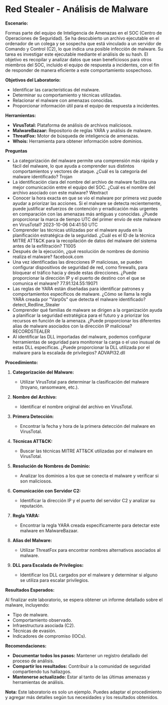 # Red Stealer - Análisis de Malware

**Escenario:**

Formas parte del equipo de Inteligencia de Amenazas en el SOC (Centro de Operaciones de Seguridad). Se ha descubierto un archivo ejecutable en el ordenador de un colega y se sospecha que está vinculado a un servidor de Comando y Control (C2), lo que indica una posible infección de malware.
Su tarea es investigar este ejecutable mediante el análisis de su hash. El objetivo es recopilar y analizar datos que sean beneficiosos para otros miembros del SOC, incluido el equipo de respuesta a incidentes, con el fin de responder de manera eficiente a este comportamiento sospechoso.

**Objetivos del Laboratorio:**

* Identificar las características del malware.
* Determinar su comportamiento y técnicas utilizadas.
* Relacionar el malware con amenazas conocidas.
* Proporcionar información útil para el equipo de respuesta a incidentes.

**Herramientas:**

* **VirusTotal:** Plataforma de análisis de archivos maliciosos.
* **MalwareBazaar:** Repositorio de reglas YARA y análisis de malware.
* **ThreatFox:** Motor de búsqueda de inteligencia de amenazas.
* **Whois:** Herramienta para obtener información sobre dominios.

**Preguntas**
* La categorización del malware permite una comprensión más rápida y fácil del malware, lo que ayuda a comprender sus distintos comportamientos y vectores de ataque. ¿Cuál es la categoría del malware identificado? Trojan
* La identificación clara del nombre del archivo de malware facilita una mejor comunicación entre el equipo del SOC. ¿Cuál es el nombre del archivo asociado con este malware? Wextract
* Conocer la hora exacta en que se vio el malware por primera vez puede ayudar a priorizar las acciones. Si el malware se detecta recientemente, puede justificar esfuerzos de contención y erradicación más urgentes en comparación con las amenazas más antiguas y conocidas. ¿Puede proporcionar la marca de tiempo UTC del primer envío de este malware en VirusTotal? 2023-10-06 04:41:50 UTC
* Comprender las técnicas utilizadas por el malware ayuda en la planificación estratégica de la seguridad. ¿Cuál es el ID de la técnica MITRE ATT&CK para la recopilación de datos del malware del sistema antes de la exfiltración? T1005
* Después de la ejecución, ¿qué resolución de nombres de dominio realiza el malware? facebook.com
* Una vez identificadas las direcciones IP maliciosas, se pueden configurar dispositivos de seguridad de red, como firewalls, para bloquear el tráfico hacia y desde estas direcciones. ¿Puede proporcionar la dirección IP y el puerto de destino con el que se comunica el malware? 77.91.124.55:19071
* Las reglas de YARA están diseñadas para identificar patrones y comportamientos específicos de malware. ¿Cómo se llama la regla YARA creada por "Varp0s" que detecta el malware identificado? detect_Redline_Stealer
* Comprender qué familias de malware se dirigen a la organización ayuda a planificar la seguridad estratégica para el futuro y a priorizar los recursos en función de la amenaza. ¿Puede proporcionar los diferentes alias de malware asociados con la dirección IP maliciosa? RECORDSTEALER
* Al identificar las DLL importadas del malware, podemos configurar herramientas de seguridad para monitorear la carga o el uso inusual de estas DLL específicas. ¿Puede proporcionar la DLL utilizada por el malware para la escalada de privilegios? ADVAPI32.dll

**Procedimiento:**

1. **Categorización del Malware:**
   * Utilizar VirusTotal para determinar la clasificación del malware (troyano, ransomware, etc.).

2. **Nombre del Archivo:**
   * Identificar el nombre original del archivo en VirusTotal.

3. **Primera Detección:**
   * Encontrar la fecha y hora de la primera detección del malware en VirusTotal.

4. **Técnicas ATT&CK:**
   * Buscar las técnicas MITRE ATT&CK utilizadas por el malware en VirusTotal.

5. **Resolución de Nombres de Dominio:**
   * Analizar los dominios a los que se conecta el malware y verificar si son maliciosos.

6. **Comunicación con Servidor C2:**
   * Identificar la dirección IP y el puerto del servidor C2 y analizar su reputación.

7. **Regla YARA:**
   * Encontrar la regla YARA creada específicamente para detectar este malware en MalwareBazaar.

8. **Alias del Malware:**
   * Utilizar ThreatFox para encontrar nombres alternativos asociados al malware.

9. **DLL para Escalada de Privilegios:**
   * Identificar los DLL cargados por el malware y determinar si alguno se utiliza para escalar privilegios.

**Resultados Esperados:**

Al finalizar este laboratorio, se espera obtener un informe detallado sobre el malware, incluyendo:

* Tipo de malware.
* Comportamiento observado.
* Infraestructura asociada (C2).
* Técnicas de evasión.
* Indicadores de compromiso (IOCs).

**Recomendaciones:**

* **Documentar todos los pasos:** Mantener un registro detallado del proceso de análisis.
* **Compartir los resultados:** Contribuir a la comunidad de seguridad compartiendo tus hallazgos.
* **Mantenerse actualizado:** Estar al tanto de las últimas amenazas y herramientas de análisis.

**Nota:** Este laboratorio es solo un ejemplo. Puedes adaptar el procedimiento y agregar más detalles según tus necesidades y los resultados obtenidos.
